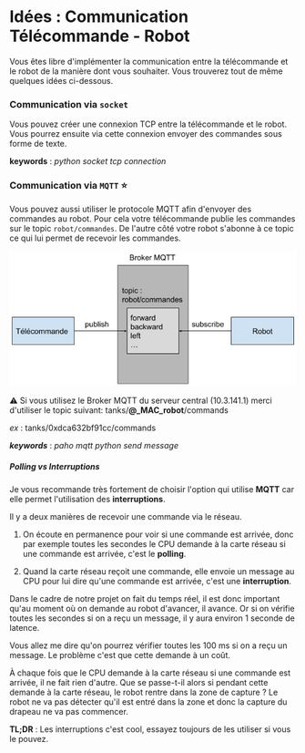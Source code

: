 # Idées : Communication Télécommande - Robot

Vous êtes libre d'implémenter la communication entre la télécommande et le robot de la manière dont vous souhaiter. Vous trouverez tout de même quelques idées ci-dessous.

### Communication via `socket`

Vous pouvez créer une connexion TCP entre la télécommande et le robot. Vous pourrez ensuite via cette connexion envoyer des commandes sous forme de texte.

**keywords** : *python socket tcp connection*

### Communication via `MQTT` :star:

Vous pouvez aussi utiliser le protocole MQTT afin d'envoyer des commandes au robot. Pour cela votre télécommande publie les commandes sur le topic `robot/commandes`. De l'autre côté votre robot s'abonne à ce topic ce qui lui permet de recevoir les commandes.

<img src="../images/mqtt_télécommande-robot.png" title="" alt="" data-align="center">

:warning: Si vous utilisez le Broker MQTT du serveur central (10.3.141.1) merci d'utiliser le topic suivant:  tanks/**@_MAC_robot**/commands

*ex* : tanks/0xdca632bf91cc/commands

***keywords*** : *paho mqtt python send message*

##### Polling vs Interruptions

Je vous recommande très fortement de choisir l'option qui utilise **MQTT** car elle permet l'utilisation des **interruptions**. 

 Il y a deux manières de recevoir une commande via le réseau.

1) On écoute en permanence pour voir si une commande est arrivée, donc par exemple toutes les secondes le CPU demande à la carte réseau si une commande est arrivée, c'est le **polling**. 
2. Quand la carte réseau reçoit une commande, elle envoie un message au CPU pour lui dire qu'une commande est arrivée, c'est une **interruption**.

Dans le cadre de notre projet on fait du temps réel, il est donc important qu'au moment où on demande au robot d'avancer, il avance. Or si on vérifie toutes les secondes si on a reçu un message, il y aura environ 1 seconde de latence. 

Vous allez me dire qu'on pourrez vérifier toutes les 100 ms si on a reçu un message. Le problème c'est que cette demande à un coût. 

À chaque fois que le CPU demande à la carte réseau si une commande est arrivée, il ne fait rien d'autre. Que se passe-t-il alors si pendant cette demande à la carte réseau, le robot rentre dans la zone de capture ? Le robot ne va pas détecter qu'il est entré dans la zone et donc la capture du drapeau ne va pas commencer.

**TL;DR** : Les interruptions c'est cool, essayez toujours de les utiliser si vous le pouvez.
